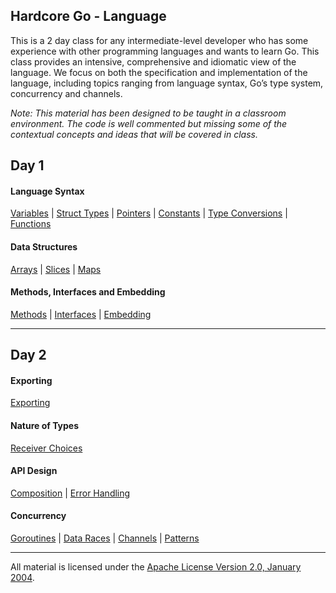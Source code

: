 ## Hardcore Go - Language
This is a 2 day class for any intermediate-level developer who has some experience with other programming languages and wants to learn Go. This class provides an intensive, comprehensive and idiomatic view of the language. We focus on both the specification and implementation of the language, including topics ranging from language syntax, Go’s type system, concurrency and channels.

*Note: This material has been designed to be taught in a classroom environment. The code is well commented but missing some of the contextual concepts and ideas that will be covered in class.*

## Day 1

#### Language Syntax
[Variables](../../../topics/variables/readme.md) | 
[Struct Types](../../../topics/struct_types/readme.md) | 
[Pointers](../../../topics/pointers/readme.md) | 
[Constants](../../../topics/constants/readme.md) | 
[Type Conversions](../../../topics/type_conversions/readme.md) | 
[Functions](../../../topics/functions/readme.md)

#### Data Structures
[Arrays](../../../topics/arrays/readme.md) | 
[Slices](../../../topics/slices/readme.md) | 
[Maps](../../../topics/maps/readme.md)

#### Methods, Interfaces and Embedding
[Methods](../../../topics/methods/readme.md) | 
[Interfaces](../../../topics/interfaces/readme.md) | 
[Embedding](../../../topics/embedding/readme.md)
___

## Day 2

#### Exporting
[Exporting](../../../topics/exporting/readme.md)

#### Nature of Types
[Receiver Choices](../../../topics/receiver_choices/readme.md)

#### API Design
[Composition](../../../topics/composition/readme.md) | 
[Error Handling](../../../topics/error_handling/readme.md)

#### Concurrency
[Goroutines](../../../topics/goroutines/readme.md) | 
[Data Races](../../../topics/data_race/readme.md) | 
[Channels](../../../topics/channels/readme.md) | 
[Patterns](../../../topics/concurrency_patterns/readme.md)
___
All material is licensed under the [Apache License Version 2.0, January 2004](http://www.apache.org/licenses/LICENSE-2.0).